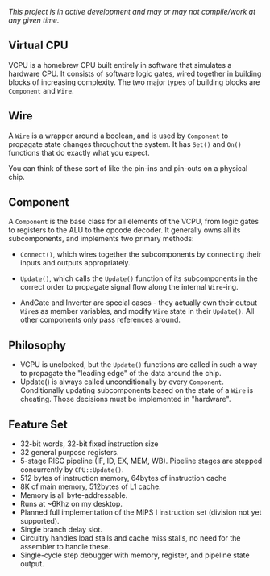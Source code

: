 
*This project is in active development and may or may not compile/work at any given time.*

Virtual CPU
---------

VCPU is a homebrew CPU built entirely in software that simulates a hardware CPU. It consists of software logic gates, wired together in building blocks of increasing complexity. The two major types of building blocks are `Component` and `Wire`. 

Wire
------

A `Wire` is a wrapper around a boolean, and is used by `Component` to propagate state changes throughout the system. It has `Set()` and `On()` functions that do exactly what you expect.

You can think of these sort of like the pin-ins and pin-outs on a physical chip.

Component
----------

A `Component` is the base class for all elements of the VCPU, from logic gates to registers to the ALU to the opcode decoder. It generally owns all its subcomponents, and implements two primary methods:
* `Connect()`, which wires together the subcomponents by connecting their inputs and outputs appropriately.
* `Update()`, which calls the `Update()` function of its subcomponents in the correct order to propagate signal flow along the internal `Wire`-ing.

* AndGate and Inverter are special cases - they actually own their output `Wire`s as member variables, and modify `Wire` state in their `Update()`. All other components only pass references around.

Philosophy
----------

* VCPU is unclocked, but the `Update()` functions are called in such a way to propagate the "leading edge" of the data around the chip.
* Update() is always called unconditionally by every `Component`. Conditionally updating subcomponents based on the state of a `Wire` is cheating. Those decisions must be implemented in "hardware".

Feature Set
------------

* 32-bit words, 32-bit fixed instruction size
* 32 general purpose registers.
* 5-stage RISC pipeline (IF, ID, EX, MEM, WB). Pipeline stages are stepped concurrently by `CPU::Update()`.
* 512 bytes of instruction memory, 64bytes of instruction cache
* 8K of main memory, 512bytes of L1 cache.
* Memory is all byte-addressable.
* Runs at ~6Khz on my desktop.
* Planned full implementation of the MIPS I instruction set (division not yet supported).
* Single branch delay slot.
* Circuitry handles load stalls and cache miss stalls, no need for the assembler to handle these.
* Single-cycle step debugger with memory, register, and pipeline state output.
